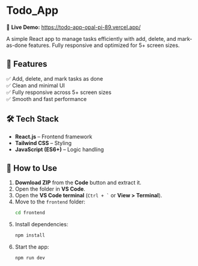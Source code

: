 # Todo_App  
🔗 **Live Demo:** https://todo-app-opal-pi-89.vercel.app/

A simple React app to manage tasks efficiently with add, delete, and mark-as-done features. Fully responsive and optimized for 5+ screen sizes.  

## 🚀 Features  
✅ Add, delete, and mark tasks as done  
✅ Clean and minimal UI  
✅ Fully responsive across 5+ screen sizes  
✅ Smooth and fast performance  

## 🛠 Tech Stack  
- **React.js** – Frontend framework  
- **Tailwind CSS** – Styling  
- **JavaScript (ES6+)** – Logic handling  

## 📌 How to Use  
1. **Download ZIP** from the **Code** button and extract it.  
2. Open the folder in **VS Code**.  
3. Open the **VS Code terminal** (`` Ctrl + ` `` or **View > Terminal**).  
4. Move to the `frontend` folder:  
   ```bash
   cd frontend
   ```  
5. Install dependencies:  
   ```bash
   npm install
   ```
6. Start the app:  
   ```bash
   npm run dev
   ```
